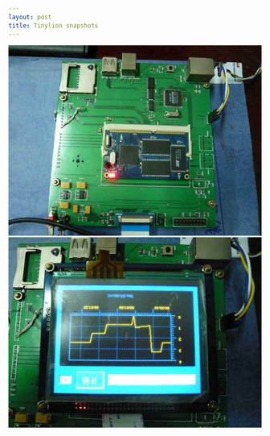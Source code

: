 ```yaml
---
layout: post
title: Tinylion snapshots
---
```


<img src="images/core.jpg" alt="core.jpg">
<img src="images/full.jpg" alt="full.jqg">
